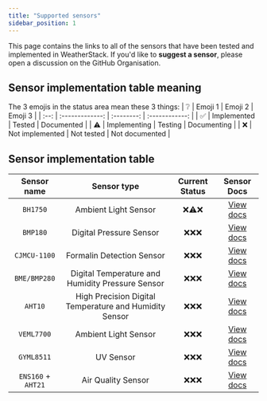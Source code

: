 ```yaml
---
title: "Supported sensors"
sidebar_position: 1
---
```


This page contains the links to all of the sensors that have been tested and implemented in WeatherStack.
If you'd like to **suggest a sensor**, please open a discussion on the GitHub Organisation.

## Sensor implementation table meaning

The 3 emojis in the status area mean these 3 things:
|  ❔  |     Emoji 1     |  Emoji 2   |    Emoji 3     |
| :--: | :-------------: | :--------: | :------------: |
|  ✅  |   Implemented   |   Tested   |   Documented   |
| ⚠️ |  Implementing   |  Testing   |  Documenting   |
|  ❌  | Not implemented | Not tested | Not documented |

## Sensor implementation table

|    Sensor name     |                      Sensor type                       | Current Status |                    Sensor Docs                    |
| :----------------: | :----------------------------------------------------: | :------------: | :-----------------------------------------------: |
|      `BH1750`      |                  Ambient Light Sensor                  |    ❌⚠️❌    |    [View docs](/docs/supported-sensors/BH1750)    |
|      `BMP180`      |                Digital Pressure Sensor                 |     ❌❌❌     |    [View docs](/docs/supported-sensors/BMP180)    |
|    `CJMCU-1100`    |               Formalin Detection Sensor                |     ❌❌❌     |  [View docs](/docs/supported-sensors/CJMCU-1100)  |
|    `BME/BMP280`    |    Digital Temperature and Humidity Pressure Sensor    |     ❌❌❌     |  [View docs](/docs/supported-sensors/BME-BMP280)  |
|      `AHT10`       | High Precision Digital Temperature and Humidity Sensor |     ❌❌❌     |    [View docs](/docs/supported-sensors/AHT10)     |
|     `VEML7700`     |                  Ambient Light Sensor                  |     ❌❌❌     |   [View docs](/docs/supported-sensors/VEML7700)   |
|     `GYML8511`     |                       UV Sensor                        |     ❌❌❌     |   [View docs](/docs/supported-sensors/GYML8511)   |
| `ENS160` + `AHT21` |                   Air Quality Sensor                   |     ❌❌❌     | [View docs](/docs/supported-sensors/ENS160-AHT21) |